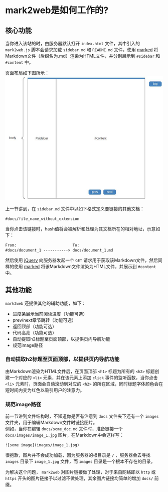 # mark2web是如何工作的?  

## 核心功能
当你进入该站的时，由服务器默认打开 `index.html` 文件，其中引入的 `mark2web.js` 脚本会请求加载 `sidebar.md` 和 `README.md` 文件，使用 [marked][marked_github] 将Markdown文件（后缀名为.md）渲染为HTML文件，并分别展示到 `#sidebar` 和 `#content` 中。

页面布局如下图所示：
![layout](images/layout.JPG)

上一节讲到，在 `sidebar.md` 文件中以如下格式定义要链接的其他文档：

    #docs/file_name_without_extension

当你点击该链接时，hash值将会被解析和处理为其文档所在的相对地址，示意如下：

    From:                         To:
    #docs/document_1 -----------> docs/document_1.md

然后使用 [jQuery][jquery] 向服务器发起一个 `GET` 请求用于获取该Markdown文件，然后同样的使用 [marked][marked_github] 将该Markdown文件渲染为HTML文件，并展示到 `#content` 中。


## 其他功能
`mark2web` 还提供其他的辅助功能，如下：

- 进度条展示当前阅读进度（功能可选）
- prev/next章节跳转（功能可选）
- 返回顶部（功能可选）
- 代码高亮（功能可选）
- 自动提取h2标题至页面顶部，以提供页内导航功能
- 规范image路径

### 自动提取h2标题至页面顶部，以提供页内导航功能
由Markdown渲染为HTML文件后，在页面顶部 `<h1>` 标题为所有的 `<h2>` 标题创建一个对应的 `<li>` 元素，并在该元素上添加 `click` 事件的监听函数，当你点击 `<li>` 元素时，页面会自动滚动到对应的 `<h2>` 的所在区域，同时标题字体颜色会在短时间内变为红色以吸引用户的注意力。


### 规范image路径
前一节讲到文件结构时，不知道你是否有注意到 `docs` 文件夹下还有一个 `images` 文件夹，用于编辑Markdown文件时链接图片。  
例如，当你在编辑 `docs/some_doc.md` 文件时，准备链接一个 `docs/images/image_1.jpg` 图片，在Markdown中会这样写： 

    ![some image](images/image_1.jpg)

很抱歉，图片并不会成功加载，因为服务器的根目录是 `/` ，服务器会去寻找 `images` 目录下 `image_1.jpg` 文件，而 `images` 目录是一个根本不存在的目录。

为解决这个问题， `mark2web` 对图片链接做了处理，对于来自网络即以 `http` 或 `https` 开头的图片链接予以过滤不做处理，其余图片链接均简单的增加 `docs/` 前缀。

[marked_github]: https://github.com/chjj/marked
[jquery]:http://jquery.com/ 
